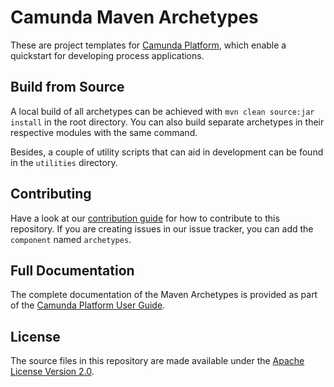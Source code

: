 # Camunda Maven Archetypes

These are project templates for [Camunda Platform](http://camunda.org/), which enable a quickstart for developing process applications.

## Build from Source

A local build of all archetypes can be achieved with `mvn clean source:jar install` in the root directory. 
You can also build separate archetypes in their respective modules with the same command.

Besides, a couple of utility scripts that can aid in development can be found in the `utilities` directory.

## Contributing

Have a look at our [contribution guide](https://github.com/camunda/camunda-bpm-platform/blob/master/CONTRIBUTING.md) for how to contribute to this repository.
If you are creating issues in our issue tracker, you can add the `component` named `archetypes`.

## Full Documentation

The complete documentation of the Maven Archetypes is provided as part of the [Camunda Platform User Guide](https://docs.camunda.org/manual/latest/user-guide/process-applications/maven-archetypes/).

## License

The source files in this repository are made available under the [Apache License Version 2.0](./LICENSE).
